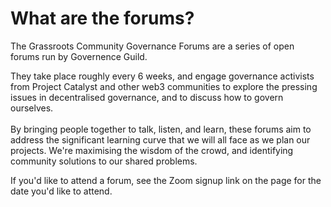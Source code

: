 # What are the forums?

The Grassroots Community Governance Forums are a series of open forums run by Governence Guild.&#x20;

They take place roughly every 6 weeks, and engage governance activists from Project Catalyst and other web3 communities to explore the pressing issues in decentralised governance, and to discuss how to govern ourselves. \
\
By bringing people together to talk, listen, and learn, these forums aim to address the significant learning curve that we will all face as we plan our projects. We're maximising the wisdom of the crowd, and identifying community solutions to our shared problems.

If you'd like to attend a forum, see the Zoom signup link on the page for the date you'd like to attend.
